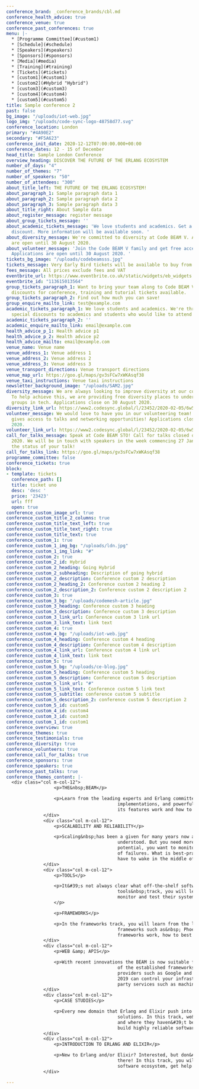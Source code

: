 ```yaml
---
conference_brand: _conference_brands/cbl.md
conference_health_advice: true
conference_venue: true
conference_past_conferences: true
menu: |-
  * [Programme Committee](#custom1)
  * [Schedule](#schedule)
  * [Speakers](#speakers)
  * [Sponsors](#sponsors)
  * [Media](#media)
  * [Training](#training)
  * [Tickets](#tickets)
  * [custom1](#custom1)
  * [custom2](#Hybrid "Hybrid")
  * [custom3](#custom3)
  * [custom4](#custom4)
  * [custom5](#custom5)
title: Sample conference 2
past: false
bg_image: "/uploads/iot-web.jpg"
logo_img: "/uploads/code-sync-logo-48758d77.svg"
conference_location: London
primary: "#4A90E2"
secondary: "#F5A623"
conference_init_date: 2020-12-12T07:00:00.000+00:00
conference_dates: 12 - 15 of December
head_title: Sample London Conference
overview_heading: DISCOVER THE FUTURE OF THE ERLANG ECOSYSTEM
number_of_days: "4"
number_of_themes: "7"
number_of_speakers: "50"
number_of_attendees: "300"
about_title_left: THE FUTURE OF THE ERLANG ECOSYSTEM!
about_paragraph_1: Sample paragraph data 1
about_paragraph_2: Sample paragraph data 2
about_paragraph_3: Sample paragraph data 3
about_title_right: About Sample data
about_register_message: register message
about_group_tickets_message: ''
about_academic_tickets_message: 'We love students and academics. Get a special academic
  discount. More information will be available soon. '
about_diversity_message: We're committed to diversity at Code BEAM V. Applications
  are open until 30 August 2020.
about_volunteer_message: 'Join the Code BEAM V family and get free access to the conference!
  Applications are open until 30 August 2020. '
tickets_bg_image: "/uploads/codebeamsss.jpg"
tickets_message: Very Early Bird tickets will be available to buy from 28 Nov.
fees_message: All prices exclude fees and VAT
eventbrite_url: https://www.eventbrite.co.uk/static/widgets/eb_widgets.js
eventbrite_id: "113615013564"
group_tickets_paragraph_1: Want to bring your team along to Code BEAM V? We have group
  discounts for conference, training and tutorial tickets available.
group_tickets_paragraph_2: Find out how much you can save!
group_enquire_mailto_link: test@example.com
academic_tickets_paragraph_1: We love students and academics. We're thrilled to offer
  special discounts to academics and students who would like to attend Code BEAM V.
academic_tickets_paragraph_2: ''
academic_enquire_mailto_link: email@example.com
health_advice_p_1: Health advice p1
health_advice_p_2: Health advice p2
health_advice_mailto: email@example.com
venue_name: Venue name
venue_address_1: Venue address 1
venue_address_2: Venue address 2
venue_address_3: Venue address 3
venue_transport_directions: Venue transport directions
venue_map_url: https://goo.gl/maps/gv3sFCw7xWKAsqf38
venue_taxi_instructions: Venue taxi instructions
newsletter_background_image: "/uploads/SAM2.jpg"
diversity_message: We are always looking to improve diversity at our conferences.
  To help achieve this, we are providing free diversity places to under-represented
  groups in tech. Applications close on 30 August 2020.
diversity_link_url: https://www2.codesync.global/l/23452/2020-02-05/6w586v
volunteer_message: We would love to have you in our volunteering team! Helping out
  gives access to talks and networking opportunities! Applications close on 30 August
  2020.
volunteer_link_url: https://www2.codesync.global/l/23452/2020-02-05/6w586s
call_for_talks_message: Speak at Code BEAM STO! Call for talks closed on 17 January
  2020. We will be in touch with speakers in the week commencing 27 January about
  the status of your talk!
call_for_talks_link: https://goo.gl/maps/gv3sFCw7xWKAsqf38
programme_committee: false
conference_tickets: true
block:
- template: tickets
  conference_path: []
  title: ticket uno
  desc: 'desc '
  price: '23423'
  url: fff
  open: true
conference_custom_image_url: true
conference_custom_title_2_columns: true
conference_custom_title_text_left: true
conference_custom_title_text_right: true
conference_custom_title_text: true
conference_custom_1: true
conference_custom_1_img_bg: "/uploads/ldn.jpg"
conference_custom_1_img_link: "#"
conference_custom_2: true
conference_custom_2_id: Hybrid
conference_custom_2_heading: Going Hybrid
conference_custom_2_subheading: Description of going hybrid
conference_custom_2_description: Conference custom 2 description
conference_custom_2_heading_2: Conference custom 2 heading 2
conference_custom_2_description_2: Conference custom 2 description 2
conference_custom_3: true
conference_custom_3_bg: "/uploads/codemesh-article.jpg"
conference_custom_3_heading: Conference custom 3 heading
conference_custom_3_description: Conference custom 3 description
conference_custom_3_link_url: Conference custom 3 link url
conference_custom_3_link_text: link text
conference_custom_4: true
conference_custom_4_bg: "/uploads/iot-web.jpg"
conference_custom_4_heading: Conference custom 4 heading
conference_custom_4_description: Conference custom 4 description
conference_custom_4_link_url: Conference custom 4 link url
conference_custom_4_link_text: link text
conference_custom_5: true
conference_custom_5_bg: "/uploads/ce-blog.jpg"
conference_custom_5_heading: Conference custom 5 heading
conference_custom_5_description: Conference custom 5 description
conference_custom_5_link_url: "#"
conference_custom_5_link_text: Conference custom 5 link text
conference_custom_5_subtitle: conference custom 5 subtitle
conference_custom_5_description_2: conference custom 5 description 2
conference_custom_5_id: custom5
conference_custom_4_id: custom4
conference_custom_3_id: custom3
conference_custom_1_id: custom1
conference_overview: true
conference_themes: true
conference_testimonials: true
conference_diversity: true
conference_volunteers: true
conference_call_for_talks: true
conference_sponsors: true
conference_speakers: true
conference_past_talks: true
conference_themes_content: |-
  <div class="col m-col-12">
                  <p>THE&nbsp;BEAM</p>

                  <p>Learn from the leading experts and Erlang committers about new language constructs, VM
                                          implementations, and powerful libraries which form the Erlang eco-system. You will learn how many of
                                          its features work and how to best use them to write fast and efficient code.</p>
              </div>
              <div class="col m-col-12">
                  <p>SCALABILITY AND RELIABILITY</p>

                  <p>Scaling&nbsp;has been a given for many years now and the BEAM supervision concepts are well
                                          understood. But you need more, much more. You want to build distributed clusters of massive
                                          potential, you want to monitor your systems and automatically provision replacement hardware in case
                                          of failures. What is best-practice? What are the big players doing? How do you ensure you don&#39;t
                                          have to wake in the middle of the night?</p>
              </div>
              <div class="col m-col-12">
                  <p>TOOLS</p>

                  <p>It&#39;s not always clear what off-the-shelf software is useful in production-quality systems. In the
                                          tools&nbsp;track, you will learn what existing production systems&#39; maintainers are using to
                                          monitor and test their systems via war stories and experience reports of novice and expert users.
                  </p>

                  <p>FRAMEWORKS</p>

                  <p>In the frameworks track, you will learn from the leading experts and committers about new and leading
                                          frameworks such as&nbsp; Phoenix, MongooseIM, Nerves and RabbitMQ. You will find out how these
                                          frameworks work, how to best use them and where not to use them.</p>
              </div>
              <div class="col m-col-12">
                  <p>WEB &amp; APIS</p>

                  <p>With recent innovations the BEAM is now suitable for rapid web application development and gives any
                                          of the established frameworks a run for their money. Much work has been done to integrate with cloud
                                          providers such as Google and Amazon, and containerisation such as Docker and Kubernetes. The BEAM of
                                          2019 can control your infrastructure, write Google documents, and is ideal for integrating with 3rd
                                          party services such as machine learning, and payment providers.</p>
              </div>
              <div class="col m-col-12">
                  <p>CASE STUDIES</p>

                  <p>Every new domain that Erlang and Elixir push into brings a new class of problems and a new class of
                                          solutions. In this track, we&#39;ll learn from other&#39;s experience, where things have been peachy
                                          and where they haven&#39;t been so much. We&#39;ll all walk away with a more clear idea of how to
                                          build highly reliable software.</p>
              </div>
              <div class="col m-col-12">
                  <p>INTRODUCTION TO ERLANG AND ELIXIR</p>

                  <p>New to Erlang and/or Elixir? Interested, but don&#39;t know quite where to dig in? We&#39;ve all been
                                          there! In this track, you will learn from other&#39;s experience, get a sense of the lay of the
                                          software ecosystem, get help from the community and contribute back for everyone&#39;s benefit.</p>
              </div>

---
```

